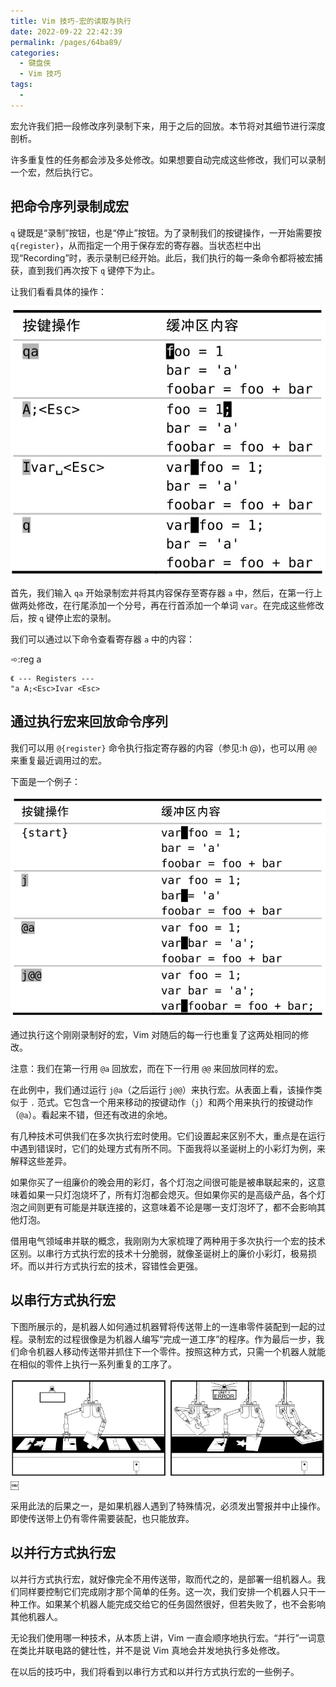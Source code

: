 ```yaml
---
title: Vim 技巧-宏的读取与执行
date: 2022-09-22 22:42:39
permalink: /pages/64ba89/
categories:
  - 键盘侠
  - Vim 技巧
tags:
  -
---
```


宏允许我们把一段修改序列录制下来，用于之后的回放。本节将对其细节进行深度剖析。

许多重复性的任务都会涉及多处修改。如果想要自动完成这些修改，我们可以录制一个宏，然后执行它。

## 把命令序列录制成宏

`q` 键既是“录制”按钮，也是“停止”按钮。为了录制我们的按键操作，一开始需要按 `q{register}`，从而指定一个用于保存宏的寄存器。当状态栏中出现“Recording”时，表示录制已经开始。此后，我们执行的每一条命令都将被宏捕获，直到我们再次按下 `q` 键停下为止。

让我们看看具体的操作：

![](../../.vuepress/public/img/vim/122.jpg)

首先，我们输入 `qa` 开始录制宏并将其内容保存至寄存器 `a` 中，然后，在第一行上做两处修改，在行尾添加一个分号，再在行首添加一个单词 `var`。在完成这些修改后，按 `q` 键停止宏的录制。

我们可以通过以下命令查看寄存器 `a` 中的内容：

➾:reg a

```
《 --- Registers ---
"a A;<Esc>Ivar <Esc>
```

## 通过执行宏来回放命令序列

我们可以用 `@{register}` 命令执行指定寄存器的内容（参见:h @)，也可以用 `@@` 来重复最近调用过的宏。

下面是一个例子：

![](../../.vuepress/public/img/vim/123.jpg)

通过执行这个刚刚录制好的宏，Vim 对随后的每一行也重复了这两处相同的修改。

注意：我们在第一行用 `@a` 回放宏，而在下一行用 `@@` 来回放同样的宏。

在此例中，我们通过运行 `j@a`（之后运行 `j@@`）来执行宏。从表面上看，该操作类似于 `.` 范式。它包含一个用来移动的按键动作（`j`）和两个用来执行的按键动作（`@a`）。看起来不错，但还有改进的余地。

有几种技术可供我们在多次执行宏时使用。它们设置起来区别不大，重点是在运行中遇到错误时，它们的处理方式有所不同。下面我将以圣诞树上的小彩灯为例，来解释这些差异。

如果你买了一组廉价的晚会用的彩灯，各个灯泡之间很可能是被串联起来的，这意味着如果一只灯泡烧坏了，所有灯泡都会熄灭。但如果你买的是高级产品，各个灯泡之间则更有可能是并联连接的，这意味着不论是哪一支灯泡坏了，都不会影响其他灯泡。

借用电气领域串并联的概念，我刚刚为大家梳理了两种用于多次执行一个宏的技术区别。以串行方式执行宏的技术十分脆弱，就像圣诞树上的廉价小彩灯，极易损坏。而以并行方式执行宏的技术，容错性会更强。

## 以串行方式执行宏

下图所展示的，是机器人如何通过机器臂将传送带上的一连串零件装配到一起的过程。录制宏的过程很像是为机器人编写“完成一道工序”的程序。作为最后一步，我们命令机器人移动传送带并抓住下一个零件。按照这种方式，只需一个机器人就能在相似的零件上执行一系列重复的工序了。

![](../../.vuepress/public/img/vim/124.jpg)￼

采用此法的后果之一，是如果机器人遇到了特殊情况，必须发出警报并中止操作。即使传送带上仍有零件需要装配，也只能放弃。

## 以并行方式执行宏

以并行方式执行宏，就好像完全不用传送带，取而代之的，是部署一组机器人。我们同样要控制它们完成刚才那个简单的任务。这一次，我们安排一个机器人只干一种工作。如果某个机器人能完成交给它的任务固然很好，但若失败了，也不会影响其他机器人。

无论我们使用哪一种技术，从本质上讲，Vim 一直会顺序地执行宏。“并行”一词意在类比并联电路的健壮性，并不是说 Vim 真地会并发地执行多处修改。

在以后的技巧中，我们将看到以串行方式和以并行方式执行宏的一些例子。
